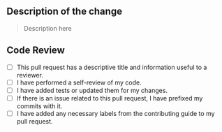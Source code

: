 ## Description of the change
> Description here

## Code Review
- [ ] This pull request has a descriptive title and information useful to a reviewer.
- [ ] I have performed a self-review of my code.
- [ ] I have added tests or updated them for my changes.
- [ ] If there is an issue related to this pull request, I have prefixed my commits with it.
- [ ] I have added any necessary labels from the contributing guide to my pull request.
